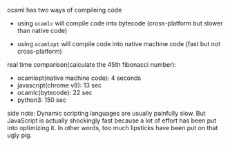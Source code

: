ocaml has two ways of compileing code

- using `ocamlc` will compile code into bytecode (cross-platform but slower than native code)

- using `ocamlopt` will compile code into native machine code (fast but not cross-platform)


real time comparison(calculate the 45th fibonacci number):

- ocamlopt(native machine code): 4 seconds
- javascript(chrome v8): 13 sec
- ocamlc(bytecode): 22 sec
- python3: 150 sec

side note: Dynamic scripting languages are usually painfully slow. But JavaScript is actually shockingly fast because a lot of effort has been put into optimizing it. In other words, too much lipsticks have been put on that ugly pig.

